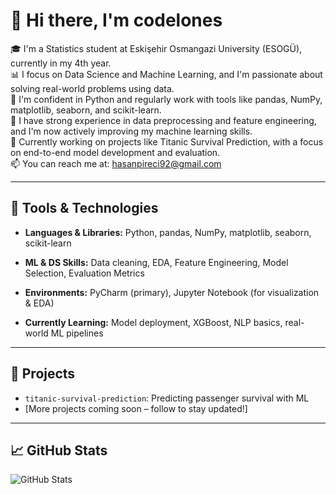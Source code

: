 # 👋 Hi there, I'm codelones

🎓 I'm a Statistics student at Eskişehir Osmangazi University (ESOGÜ), currently in my 4th year.  
📊 I focus on Data Science and Machine Learning, and I'm passionate about solving real-world problems using data.  
🐍 I'm confident in Python and regularly work with tools like pandas, NumPy, matplotlib, seaborn, and scikit-learn.  
🧠 I have strong experience in data preprocessing and feature engineering, and I'm now actively improving my machine learning skills.  
🌱 Currently working on projects like Titanic Survival Prediction, with a focus on end-to-end model development and evaluation.  
📫 You can reach me at: hasanpireci92@gmail.com

---

## 🧰 Tools & Technologies

- **Languages & Libraries:** Python, pandas, NumPy, matplotlib, seaborn, scikit-learn  
- **ML & DS Skills:** Data cleaning, EDA, Feature Engineering, Model Selection, Evaluation Metrics  
- **Environments:** PyCharm (primary), Jupyter Notebook (for visualization & EDA)
 
- **Currently Learning:** Model deployment, XGBoost, NLP basics, real-world ML pipelines  

---

## 📌 Projects

- `titanic-survival-prediction`: Predicting passenger survival with ML  
- [More projects coming soon – follow to stay updated!]

---

## 📈 GitHub Stats

![GitHub Stats](https://github-readme-stats.vercel.app/api?username=codelones&show_icons=true&theme=radical)
